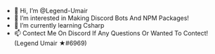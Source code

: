 - 👋 Hi, I’m @Legend-Umair
- 👀 I’m interested in Making Discord Bots And NPM Packages!
- 🌱 I’m currently learning Csharp
- 📫 Contect Me On Discord If Any Questions Or Wanted To Contect! (Legend Umair ★#6969)
